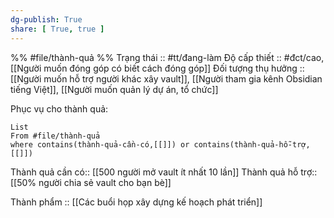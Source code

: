 ```yaml
---
dg-publish: True
share: [ True, true ]
---
```

%%
#file/thành-quả
%%
Trạng thái :: #tt/đang-làm
Độ cấp thiết :: #đct/cao, [[Người muốn đóng góp có biết cách đóng góp]]
Đối tượng thụ hưởng :: [[Người muốn hỗ trợ người khác xây vault]], [[Người tham gia kênh Obsidian tiếng Việt]], [[Người muốn quản lý dự án, tổ chức]]

Phục vụ cho thành quả:
```dataview
List 
From #file/thành-quả 
where contains(thành-quả-cần-có,[[]]) or contains(thành-quả-hỗ-trợ,[[]]) 
```
Thành quả cần có:: [[500 người mở vault ít nhất 10 lần]]
Thành quả hỗ trợ:: [[50% người chia sẻ vault cho bạn bè]]


Thành phẩm :: [[Các buổi họp xây dựng kế hoạch phát triển]]